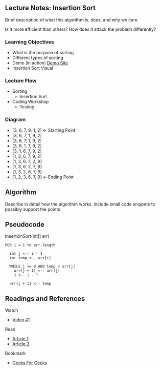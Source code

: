 ## Lecture Notes: Insertion Sort

Brief description of what this algorithm is, does, and why we care.

Is it more efficient than others? How does it attack the problem differently?

### Learning Objectives
 - What is the purpose of sorting
 - Different types of sorting
 - Demo (in action) [Demo Site](http://sorting.at/)
 - Insertion Sort Visual
### Lecture Flow
 - Sorting
    - Insertion Sort
 - Coding Workshop
    - Testing
    
### Diagram
- [3, 6, 7, 9, 1, 2] <- Starting Point
- [3, 6, 7, 1, 9, 2]
- [3, 6, 7, 1, 9, 2]
- [3, 6, 1, 7, 9, 2]
- [3, 1, 6, 7, 9, 2]
- [1, 3, 6, 7, 9, 2]
- [1, 3, 6, 7, 2, 9]
- [1, 3, 6, 2, 7, 9]
- [1, 3, 2, 6, 7, 9]
- [1, 2, 3, 6, 7, 9] <- Ending Point




## Algorithm
Describe in detail how the algorithm works. Include small code snippets to possibly support the points

## Pseudocode

  InsertionSort(int[] arr)
  
    FOR i = 1 to arr.length
    
      int j <-- i - 1
      int temp <-- arr[i]
      
      WHILE j >= 0 AND temp < arr[j]
        arr[j + 1] <-- arr[j]
        j <-- j - 1
        
      arr[j + 1] <-- temp

## Readings and References
Watch
 - [Video #1](https://www.youtube.com/watch?v=lCDZ0IprFw4)
 
Read
 - [Article 1](https://mathbits.com/MathBits/Java/arrays/InsertionSort.htm)
 - [Article 2](https://www.tutorialspoint.com/insertion-sort-in-Java)
 
Bookmark
 - [Geeks For Geeks](https://www.geeksforgeeks.org/insertion-sort/)